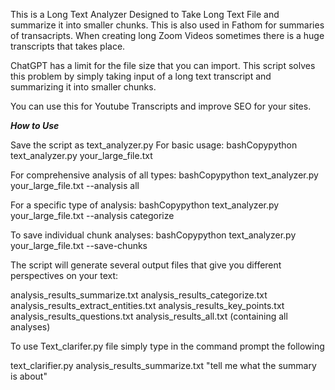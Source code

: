 
This is a Long Text Analyzer
Designed to Take Long Text File and summarize it into smaller chunks.
This is also used in Fathom for summaries of transacripts.
When creating long Zoom Videos sometimes there is a huge transcripts that takes place.

ChatGPT has a limit for the file size that you can import.
This script solves this problem by simply taking input of a long text transcript and summarizing it into smaller chunks.

You can use this for Youtube Transcripts and improve SEO for your sites.

***How to Use***

Save the script as text_analyzer.py
For basic usage:
bashCopypython text_analyzer.py your_large_file.txt

For comprehensive analysis of all types:
bashCopypython text_analyzer.py your_large_file.txt --analysis all

For a specific type of analysis:
bashCopypython text_analyzer.py your_large_file.txt --analysis categorize

To save individual chunk analyses:
bashCopypython text_analyzer.py your_large_file.txt --save-chunks


The script will generate several output files that give you different perspectives on your text:

analysis_results_summarize.txt
analysis_results_categorize.txt
analysis_results_extract_entities.txt
analysis_results_key_points.txt
analysis_results_questions.txt
analysis_results_all.txt (containing all analyses)


To use Text_clarifer.py file simply type in the command prompt the following

text_clarifier.py analysis_results_summarize.txt "tell me what the summary is about"
